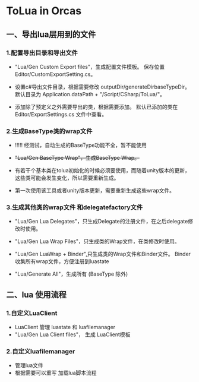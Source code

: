 ﻿# ToLua in Orcas

## 一、导出lua层用到的文件

### 1.配置导出目录和导出文件

* "Lua/Gen Custom Export files"，生成配置文件模板。
  保存位置 Editor/CustomExportSetting.cs。

* 设置c#导出文件目录，根据需要修改 outputDir/generateDirbaseTypeDir。
  默认目录为 Application.dataPath + "/Script/CSharp/ToLua/"。
  
* 添加除了预定义之外需要导出的类，根据需要添加。
  默认已添加的类在 Editor/ExportSettings.cs 文件中查看。

### 2.生成BaseType类的wrap文件

* !!!!! 经测试，自动生成的BaseType功能不全，暂不能使用
  
* ~~"Lua/Gen BaseType Wrap"，生成BaseType Wrap。~~

* 有若干个基本类在tolua初始化的时候必须要使用，而随着unity版本的更新，
  这些类可能会发生变化，所以需要重新生成。

* 第一次使用该工具或者unity版本更新，需要重新生成这些wrap文件。

### 3.生成其他类的wrap文件 和delegatefactory文件

* "Lua/Gen Lua Delegates"，只生成Delegate的注册文件，在之后delegate修改时使用。
  
* "Lua/Gen Lua Wrap Files"，只生成类的Wrap文件，在类修改时使用。  
  
* "Lua/Gen LuaWrap + Binder",只生成类的Wrap文件和Binder文件。
   Binder 收集所有wrap文件，方便注册到luastate
  
* "Lua/Generate All"，生成所有 (BaseType 除外)

## 二、lua 使用流程

### 1.自定义LuaClient

* LuaClient 管理 luastate 和 luafilemanager
* "Lua/Gen Lua Client files"， 生成 LuaClient模板

### 2.自定义luafilemanager

* 管理lua文件
* 根据需要可以重写 加载lua脚本流程